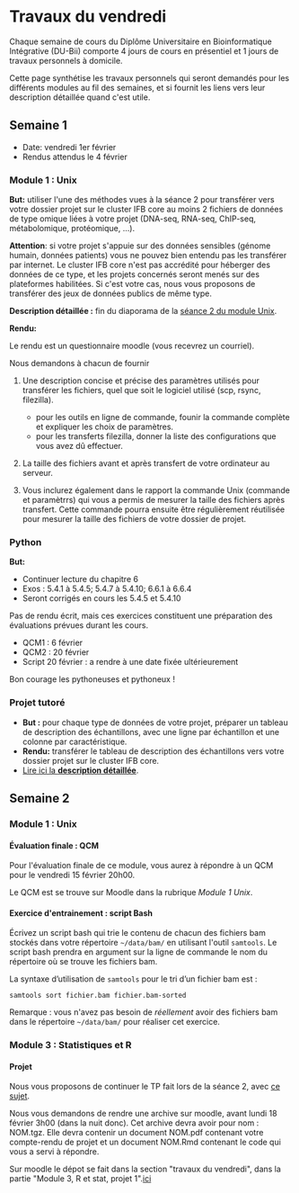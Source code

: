 # Travaux du vendredi

Chaque semaine de cours du Diplôme Universitaire en Bioinformatique Intégrative (DU-Bii) comporte 4 jours de cours en présentiel et 1 jours de travaux personnels à domicile. 

Cette page synthétise les travaux personnels qui seront demandés pour les différents modules au fil des semaines, et si fournit les liens vers leur description détaillée quand c'est utile. 


## Semaine 1

- Date: vendredi 1er février
- Rendus attendus le 4 février

### Module 1 : Unix

**But:** utiliser l'une des méthodes vues à la séance 2 pour transférer vers votre dossier projet sur le cluster IFB core au moins 2 fichiers de données de type omique liées à votre projet (DNA-seq, RNA-seq, ChIP-seq, métabolomique, protéomique, ...). 

**Attention**: si votre projet s'appuie sur des données sensibles (génome humain, données patients) vous ne pouvez bien entendu pas les transférer par internet. Le cluster IFB core n'est pas accrédité pour héberger des données de ce type, et les projets concernés seront menés sur des plateformes habilitées. Si c'est votre cas, nous vous proposons de transférer des jeux de données publics de même type. 

**Description détaillée :** fin du diaporama de la [séance 2 du module Unix](https://du-bii.github.io/module-1-Environnement-Unix/seance2/slides/). 

**Rendu:** 

Le rendu est un questionnaire moodle (vous recevrez un courriel). 

Nous demandons à chacun de fournir 

1. Une description concise et précise des paramètres utilisés pour transférer les fichiers, quel que soit le logiciel utilisé (scp, rsync, filezilla). 
    - pour les outils en ligne de commande, founir la commande complète et expliquer les choix de paramètres.  
    - pour les transferts filezilla, donner la liste des configurations que vous avez dû effectuer. 

2. La taille des fichiers avant et après transfert de votre ordinateur au serveur. 

3. Vous inclurez également dans le rapport la commande Unix (commande et paramètrrs) qui vous a permis de mesurer la taille des fichiers après transfert. Cette commande pourra ensuite être régulièrement réutilisée pour mesurer la taille des fichiers de votre dossier de projet. 

### Python

**But:** 

- Continuer lecture du chapitre 6
- Exos : 5.4.1 à 5.4.5; 5.4.7 à 5.4.10; 6.6.1 à 6.6.4
- Seront corrigés en cours les 5.4.5 et 5.4.10

Pas de rendu écrit, mais ces exercices constituent une préparation des évaluations prévues durant les cours. 

- QCM1 : 6 février
- QCM2 : 20 février
- Script 20 février : a rendre à une date fixée ultérieurement


Bon courage les pythoneuses et pythoneux  ! 

### Projet tutoré

- **But :** pour chaque type de données de votre projet, préparer un tableau de description des échantillons, avec une ligne par échantillon et une colonne par caractéristique. 
- **Rendu:** transférer le tableau de description des échantillons vers votre dossier projet sur le cluster IFB core. 
- [Lire ici la **description détaillée**](../projet_tutore/).


## Semaine 2


### Module 1 : Unix


#### Évaluation finale : QCM 

Pour l'évaluation finale de ce module, vous aurez à répondre à un QCM pour le vendredi 15 février 20h00.

Le QCM est se trouve sur Moodle dans la rubrique *Module 1 Unix*.


#### Exercice d'entrainement : script Bash

Écrivez un script bash qui trie le contenu de chacun des fichiers bam stockés dans votre répertoire `~/data/bam/` en utilisant l'outil `samtools`. Le script bash prendra en argument sur la ligne de commande le nom du répertoire où se trouve les fichiers bam.

La syntaxe d’utilisation de `samtools` pour le tri d’un fichier bam est :
```
samtools sort fichier.bam fichier.bam-sorted
```

Remarque : vous n'avez pas besoin de *réellement* avoir des fichiers bam dans le répertoire `~/data/bam/` pour réaliser cet exercice.

### Module 3 : Statistiques et R

#### Projet

Nous vous proposons de continuer le TP fait lors de la séance 2, avec [ce sujet](https://github.com/DU-Bii/module-3-Stat-R/blob/master/travaux/TP_exMaison.pdf).

Nous vous demandons de rendre une archive sur moodle, avant lundi 18 février 3h00 (dans la nuit donc). Cet archive devra avoir pour nom : NOM.tgz. Elle devra contenir un document NOM.pdf contenant votre compte-rendu de projet et un document NOM.Rmd contenant le code qui vous a servi à répondre.

Sur moodle le dépot se fait dans la section "travaux du vendredi", dans la partie "Module 3, R et stat, projet 1".[ici](https://moodlesupd.script.univ-paris-diderot.fr/mod/assign/view.php?id=173758)

